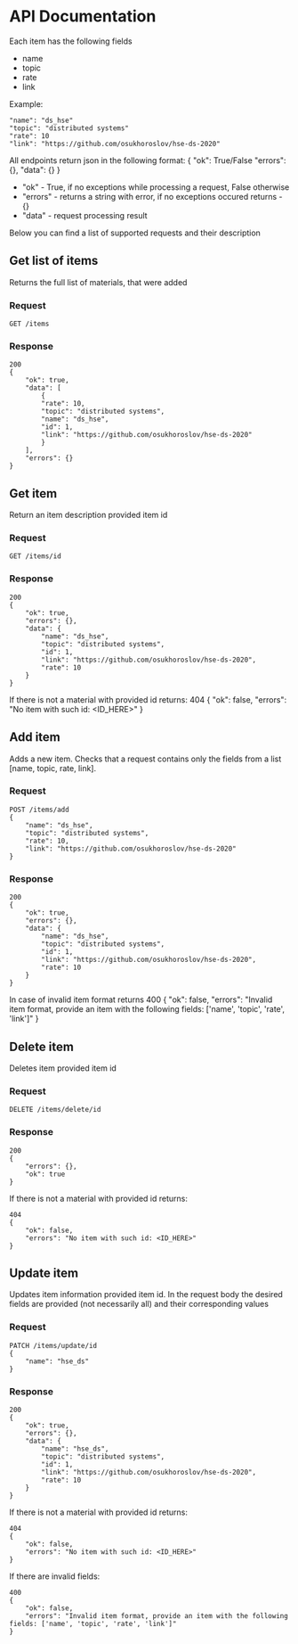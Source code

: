 # API Documentation

Each item has the following fields
- name
- topic
- rate
- link

Example:

    "name": "ds_hse"
    "topic": "distributed systems"
    "rate": 10
    "link": "https://github.com/osukhoroslov/hse-ds-2020"


All endpoints return json in the following format:
    {
        "ok": True/False
        "errors": {},
        "data": {}
    }

- "ok" - True, if no exceptions while processing a request, False otherwise
- "errors" - returns a string with error, if no exceptions occured returns - {}
- "data" - request processing result

Below you can find a list of supported requests and their description

## Get list of items

Returns the full list of materials, that were added

### Request

    GET /items


### Response

    200
    {
        "ok": true,
        "data": [
            {
            "rate": 10,
            "topic": "distributed systems",
            "name": "ds_hse",
            "id": 1,
            "link": "https://github.com/osukhoroslov/hse-ds-2020"
            }
        ],
        "errors": {}
    }


## Get item

Return an item description provided item id

### Request

    GET /items/id


### Response

    200
    {
        "ok": true,
        "errors": {},
        "data": {
            "name": "ds_hse",
            "topic": "distributed systems",
            "id": 1,
            "link": "https://github.com/osukhoroslov/hse-ds-2020",
            "rate": 10
        }
    }

If there is not a material with provided id returns:
    404
    {
        "ok": false,
        "errors": "No item with such id: <ID_HERE>"
    }



## Add item

Adds a new item. Checks that a request contains only the fields from a list [name, topic, rate, link].

### Request

    POST /items/add
    {
        "name": "ds_hse",
        "topic": "distributed systems",
        "rate": 10,
        "link": "https://github.com/osukhoroslov/hse-ds-2020"
    }


### Response

    200
    {
        "ok": true,
        "errors": {},
        "data": {
            "name": "ds_hse",
            "topic": "distributed systems",
            "id": 1,
            "link": "https://github.com/osukhoroslov/hse-ds-2020",
            "rate": 10
        }
    }

In case of invalid item format returns
    400
    {
        "ok": false,
        "errors": "Invalid item format, provide an item with the following fields: ['name', 'topic', 'rate', 'link']"
    }

## Delete item

Deletes item provided item id

### Request

    DELETE /items/delete/id


### Response

    200
    {
        "errors": {},
        "ok": true
    }

If there is not a material with provided id returns:

    404
    {
        "ok": false,
        "errors": "No item with such id: <ID_HERE>"
    }


## Update item

Updates item information provided item id. In the request body the desired fields are provided (not necessarily all) and their corresponding values

### Request

    PATCH /items/update/id
    {
        "name": "hse_ds"
    }


### Response

    200
    {
        "ok": true,
        "errors": {},
        "data": {
            "name": "hse_ds",
            "topic": "distributed systems",
            "id": 1,
            "link": "https://github.com/osukhoroslov/hse-ds-2020",
            "rate": 10
        }
    }

If there is not a material with provided id returns:

    404
    {
        "ok": false,
        "errors": "No item with such id: <ID_HERE>"
    }

If there are invalid fields:

    400
    {
        "ok": false,
        "errors": "Invalid item format, provide an item with the following fields: ['name', 'topic', 'rate', 'link']"
    }


